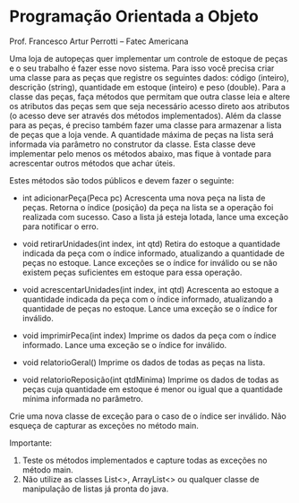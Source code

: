 # Programação Orientada a Objeto 

Prof. Francesco Artur Perrotti – Fatec Americana

Uma loja de autopeças quer implementar um controle de estoque de peças e o seu trabalho é fazer esse novo sistema. Para isso você precisa criar uma classe para as peças que registre os seguintes dados: código (inteiro), descrição (string), quantidade em estoque (inteiro) e peso (double). Para a classe das peças, faça métodos que permitam que outra classe leia e altere os atributos das peças sem que seja necessário acesso direto aos atributos (o acesso deve ser através dos métodos implementados). Além da classe para as peças, é preciso também fazer uma classe para armazenar a lista de peças que a loja vende. A quantidade máxima de peças na lista será informada via parâmetro no construtor da classe. Esta classe deve implementar pelo menos os métodos abaixo, mas fique à vontade para acrescentar outros métodos que achar úteis. 

Estes métodos são todos públicos e devem fazer o seguinte:
- int adicionarPeça(Peca pc) Acrescenta uma nova peça na lista de peças. Retorna o índice (posição) da peça na lista se a operação foi realizada com sucesso. Caso a lista já esteja lotada, lance uma exceção para notificar o erro.

- void retirarUnidades(int index, int qtd) Retira do estoque a quantidade indicada da peça com o índice informado, atualizando a quantidade de peças no estoque. Lance exceções se o índice for inválido ou se não existem peças suficientes em estoque para essa operação.

- void acrescentarUnidades(int index, int qtd) Acrescenta ao estoque a quantidade indicada da peça com o índice informado, atualizando a quantidade de peças no estoque. Lance uma exceção se o índice for inválido.

- void imprimirPeca(int index) Imprime os dados da peça com o índice informado. Lance uma exceção se o índice for inválido.

- void relatorioGeral() Imprime os dados de todas as peças na lista.

- void relatorioReposição(int qtdMinima) Imprime os dados de todas as peças cuja quantidade em estoque é menor ou igual que a quantidade mínima informada no parâmetro.

Crie uma nova classe de exceção para o caso de o índice ser inválido. Não esqueça de capturar as exceções no método main.

Importante:
1. Teste os métodos implementados e capture todas as exceções no método main. 
2. Não utilize as classes List<>, ArrayList<> ou qualquer classe de manipulação de listas já pronta do java.
